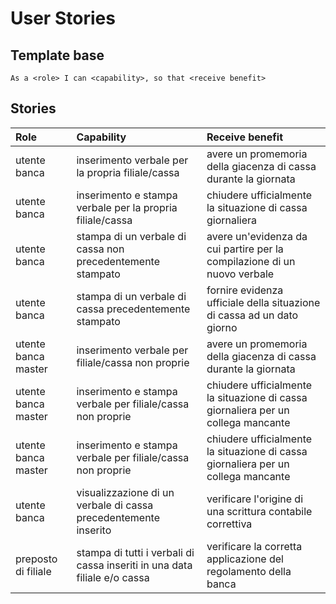 # User Stories

## Template base
```
As a <role> I can <capability>, so that <receive benefit>
```

## Stories
|**Role**|**Capability**|**Receive benefit**|
|:---|:---|:---|
| utente banca | inserimento verbale per la propria filiale/cassa | avere un promemoria della giacenza di cassa durante la giornata |
| utente banca | inserimento e stampa verbale per la propria filiale/cassa | chiudere ufficialmente la situazione di cassa giornaliera |
| utente banca | stampa di un verbale di cassa non precedentemente stampato | avere un'evidenza da cui partire per la compilazione di un nuovo verbale |
| utente banca | stampa di un verbale di cassa precedentemente stampato | fornire evidenza ufficiale della situazione di cassa ad un dato giorno |
| utente banca master | inserimento verbale per filiale/cassa non proprie | avere un promemoria della giacenza di cassa durante la giornata |
| utente banca master | inserimento e stampa verbale per filiale/cassa non proprie | chiudere ufficialmente la situazione di cassa giornaliera per un collega mancante |
| utente banca master | inserimento e stampa verbale per filiale/cassa non proprie | chiudere ufficialmente la situazione di cassa giornaliera per un collega mancante |
| utente banca | visualizzazione di un verbale di cassa precedentemente inserito | verificare l'origine di una scrittura contabile correttiva |
| preposto di filiale | stampa di tutti i verbali di cassa inseriti in una data filiale e/o cassa | verificare la corretta applicazione del regolamento della banca |


